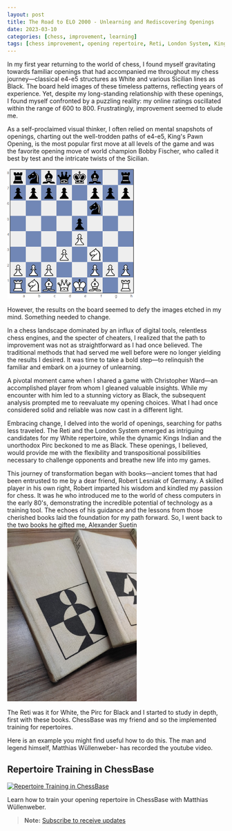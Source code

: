 ```yaml
---
layout: post
title: The Road to ELO 2000 - Unlearning and Rediscovering Openings
date: 2023-03-10
categories: [chess, improvement, learning]
tags: [chess improvement, opening repertoire, Reti, London System, Kings Indian, Pirc, chess books]
---
```


In my first year returning to the world of chess, I found myself gravitating towards familiar openings that had accompanied me throughout my chess journey—classical e4-e5 structures as White and various Sicilian lines as Black. The board held images of these timeless patterns, reflecting years of experience. Yet, despite my long-standing relationship with these openings, I found myself confronted by a puzzling reality: my online ratings oscillated within the range of 600 to 800. Frustratingly, improvement seemed to elude me.

As a self-proclaimed visual thinker, I often relied on mental snapshots of openings, charting out the well-trodden paths of e4-e5, King's Pawn Opening, is the most popular first move at all levels of the game and was the favorite opening move of world champion Bobby Fischer, who called it best by test and the intricate twists of the Sicilian. 

<img src="image-1.png" alt="C20, KP, Indian" width="300">

However, the results on the board seemed to defy the images etched in my mind. Something needed to change.

In a chess landscape dominated by an influx of digital tools, relentless chess engines, and the specter of cheaters, I realized that the path to improvement was not as straightforward as I had once believed. The traditional methods that had served me well before were no longer yielding the results I desired. It was time to take a bold step—to relinquish the familiar and embark on a journey of unlearning.

A pivotal moment came when I shared a game with Christopher Ward—an accomplished player from whom I gleaned valuable insights. While my encounter with him led to a stunning victory as Black, the subsequent analysis prompted me to reevaluate my opening choices. What I had once considered solid and reliable was now cast in a different light.

Embracing change, I delved into the world of openings, searching for paths less traveled. The Reti and the London System emerged as intriguing candidates for my White repertoire, while the dynamic Kings Indian and the unorthodox Pirc beckoned to me as Black. These openings, I believed, would provide me with the flexibility and transpositional possibilities necessary to challenge opponents and breathe new life into my games.

This journey of transformation began with books—ancient tomes that had been entrusted to me by a dear friend, Robert Lesniak of Germany. A skilled player in his own right, Robert imparted his wisdom and kindled my passion for chess. It was he who introduced me to the world of chess computers in the early 80's, demonstrating the incredible potential of technology as a training tool. The echoes of his guidance and the lessons from those cherished books laid the foundation for my path forward.
So, I went back to the two books he gifted me, Alexander Suetin 
<img src="image-2.png" alt="Lehrbuch der Schachtheorie" width="300">

The Reti was it for White, the Pirc for Black and I started to study in depth, first with these books.
ChessBase was my friend and so the implemented training for repertoires.

Here is an example you might find useful how to do this. The man and legend himself, Matthias Wüllenweber- has recorded the youtube video.

## Repertoire Training in ChessBase

[![Repertoire Training in ChessBase](https://img.youtube.com/vi/ZZ6idKvSNlA/maxresdefault.jpg)](https://www.youtube.com/watch?v=ZZ6idKvSNlA&t=32s)

Learn how to train your opening repertoire in ChessBase with Matthias Wüllenweber.

> **Note:** [Subscribe to receive updates](https://follow.it/senior-chess-improver?leanpub)
